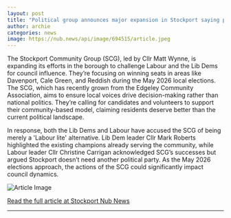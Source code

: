 ```yaml
---
layout: post
title: "Political group announces major expansion in Stockport saying people are ‘desperate for something different’"
author: archie
categories: news
image: https://nub.news/api/image/694515/article.jpeg
---
```

The Stockport Community Group (SCG), led by Cllr Matt Wynne, is expanding its efforts in the borough to challenge Labour and the Lib Dems for council influence. They’re focusing on winning seats in areas like Davenport, Cale Green, and Reddish during the May 2026 local elections. The SCG, which has recently grown from the Edgeley Community Association, aims to ensure local voices drive decision-making rather than national politics. They’re calling for candidates and volunteers to support their community-based model, claiming residents deserve better than the current political landscape. 

In response, both the Lib Dems and Labour have accused the SCG of being merely a 'Labour lite' alternative. Lib Dem leader Cllr Mark Roberts highlighted the existing champions already serving the community, while Labour leader Cllr Christine Carrigan acknowledged SCG’s successes but argued Stockport doesn’t need another political party. As the May 2026 elections approach, the actions of the SCG could significantly impact council dynamics.

![Article Image](https://nub.news/api/image/694515/article.jpeg)

[Read the full article at Stockport Nub News](https://stockport.nub.news/news/local-news/political-group-announces-major-expansion-in-stockport-saying-people-are-desperate-for-something-different-273040)

---
